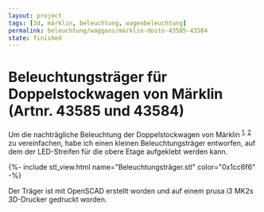 ```yaml
---
layout: project
tags: [3d, märklin, beleuchtung, wagenbeleuchtung]
permalink: beleuchtung/waggons/märklin-dosto-43585-43584
state: finished
---
```


# Beleuchtungsträger für Doppelstockwagen von Märklin (Artnr. 43585 und 43584)

Um die nachträgliche Beleuchtung der Doppelstockwagen von Märklin <sup><a href="https://www.maerklin.de/de/produkte/details/article/43584/">1</a>, <a href="https://www.maerklin.de/de/produkte/details/article/43585/">2</a></sup>
zu vereinfachen, habe ich einen kleinen Beleuchtungsträger entworfen, auf dem der LED-Streifen für die obere Etage
aufgeklebt werden kann.

{%- include stl_view.html name="Beleuchtungsträger.stl" color="0x1cc6f6" -%}

Der Träger ist mit OpenSCAD erstellt worden und auf einem prusa i3 MK2s 3D-Drucker gedruckt worden.
